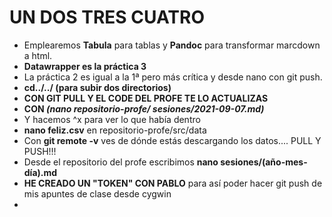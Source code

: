 # UN DOS TRES CUATRO

- Emplearemos **Tabula** para tablas y **Pandoc** para transformar marcdown a html.
- **Datawrapper es la práctica 3**
- La práctica 2 es igual a la 1ª pero más crítica y desde nano con git push.
- **cd../../ (para subir dos directorios)**
- **CON GIT PULL Y EL CODE DEL PROFE TE LO ACTUALIZAS**
- **CON *(nano repositorio-profe/ sesiones/2021-09-07.md)***
- Y hacemos ^x para ver lo que había dentro
- **nano feliz.csv** en repositorio-profe/src/data
- Con **git remote -v** ves de dónde estás descargando los datos.... PULL Y PUSH!!!
- Desde el repositorio del profe escribimos **nano sesiones/(año-mes-día).md**
- **HE CREADO UN "TOKEN" CON PABLO** para así poder hacer git push de mis apuntes de clase desde cygwin
- 
